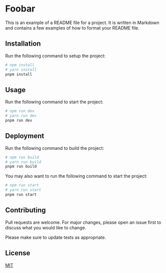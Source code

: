 # Foobar

This is an example of a README file for a project. It is written in Markdown
and contains a few examples of how to format your README file.

## Installation

Run the following command to setup the project:

```bash
# npm install
# yarn install
pnpm install
```

## Usage

Run the following command to start the project:

```bash
# npm run dev
# yarn run dev
pnpm run dev
```

## Deployment

Run the following command to build the project:

```bash
# npm run build
# yarn run build
pnpm run build
```

You may also want to run the following command to start the project:

```bash
# npm run start
# yarn run start
pnpm run start
```

## Contributing

Pull requests are welcome. For major changes, please open an issue first
to discuss what you would like to change.

Please make sure to update tests as appropriate.

## License

[MIT](https://choosealicense.com/licenses/mit/)
